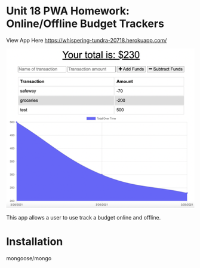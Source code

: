# Unit 18 PWA Homework: Online/Offline Budget Trackers

View App Here https://whispering-tundra-20718.herokuapp.com/

![Screenshot of App](image/budget.png)

This app allows a user to use track a budget online and offline.

# Installation

mongoose/mongo
